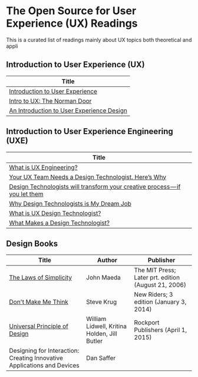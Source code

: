 # The Open Source for User Experience (UX) Readings
This is a curated list of readings mainly about UX topics both theoretical and appli

## Introduction to User Experience (UX)
| Title |
| --- |
| [Introduction to User Experience](https://medium.com/beakerandflint/an-introduction-user-experience-design-2a7f8167bf03) | Basic |
| [Intro to UX: The Norman Door](https://uxdesign.cc/intro-to-ux-the-norman-door-61f8120b6086) |Basic|
|[An Introduction to User Experience Design](https://hackdesign.org/lessons/9)|Basic|

## Introduction to User Experience Engineering (UXE)
| Title |
| --- |
| [What is UX Engineering?](https://medium.com/uxelab/1-what-is-ux-engineering-269df7fcfe10) |Article|
| [Your UX Team Needs a Design Technologist. Here’s Why](https://uxdesign.cc/intro-to-ux-the-norman-door-61f8120b6086) |Basic|
|[Design Technologists will transform your creative process — if you let them](https://medium.com/@TOPPDesign/design-technologists-will-transform-your-creative-process-if-you-let-them-95eb46c8da39)|Basic|
|[Why Design Technologists is My Dream Job](https://medium.com/@doloresjoya/why-design-technologist-is-my-dream-job-6f3cf8049b92)|Basic|
|[What is UX Design Technologist?](http://ericknudtson.com/ux-design-technologist.html)|Basic|
|[What Makes a Design Technologist?](https://adaptivepath.org/ideas/what-makes-a-design-technologist/)|Basic|

## Design Books
| Title | Author | Publisher |
| --- | --- | --- |
| [The Laws of Simplicity](https://drive.google.com/file/d/1QJrrusC6WoiaXbvcvmi1X34AMCGC-SzP/view?usp=sharing) | John Maeda | The MIT Press; Later prt. edition (August 21, 2006) |
| [Don't Make Me Think](https://drive.google.com/file/d/1MSAJzyg3SpbamtyXukFuMbUotodezaWJ/view?usp=sharing) | Steve Krug | New Riders; 3 edition (January 3, 2014)|
|[Universal Principle of Design](https://hackdesign.org/lessons/9)|William Lidwell, Kritina Holden, Jill Butler| Rockport Publishers (April 1, 2015) |
|Designing for Interaction: Creating Innovative Applications and Devices|Dan Saffer|
